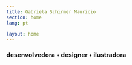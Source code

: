 ```yaml
---
title: Gabriela Schirmer Mauricio
section: home
lang: pt

layout: home
---
```


<div class="gsm-about">
  <h3>
    desenvolvedora • designer • ilustradora
  </h3>
</div>